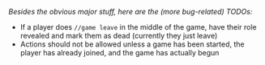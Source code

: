 *Besides the obvious major stuff, here are the (more bug-related) TODOs:*

 - If a player does `//game leave` in the middle of the game, have their role revealed and mark them as dead (currently they just leave)
 - Actions should not be allowed unless a game has been started, the player has already joined, and the game has actually begun
